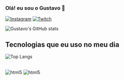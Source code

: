 ### Olá! eu sou o Gustavo 👋


[![Instagram](https://img.shields.io/badge/Instagram-E4405F?style=for-the-badge&logo=instagram&logoColor=white)](https://www.instagram.com/guzitos.10ml/)
[![Twitch](https://img.shields.io/badge/Twitch-9146FF?style=for-the-badge&logo=twitch&logoColor=white)](https://www.twitch.tv/guuhzxn)


![Gustavo's GitHub stats](https://github-readme-stats.vercel.app/api?username=Guzitos&show_icons=true&theme=dracula)



## Tecnologias que eu uso no meu dia

![Top Langs](https://github-readme-stats.vercel.app/api/top-langs/?username=Guzitos&layout=compact)

<div style= "display: inline_block"><br/>
    <img align="center" alt="html5" src="https://img.shields.io/badge/C%2B%2B-00599C?style=for-the-badge&logo=c%2B%2B&logoColor=white" />
     <img align="center" alt="html5" src="https://img.shields.io/badge/C%23-239120?style=for-the-badge&logo=c-sharp&logoColor=white" />
</div>

